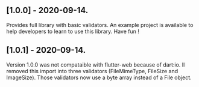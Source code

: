 ## [1.0.0] - 2020-09-14.

Provides full library with basic validators.
An example project is available to help developers to learn to use this library.
Have fun !

## [1.0.1] - 2020-09-14.

Version 1.0.0 was not compataible with flutter-web because of dart:io.
Il removed this import into three validators (FileMimeType, FileSize and ImageSize).
Those validators now use a byte array instead of a File object.
